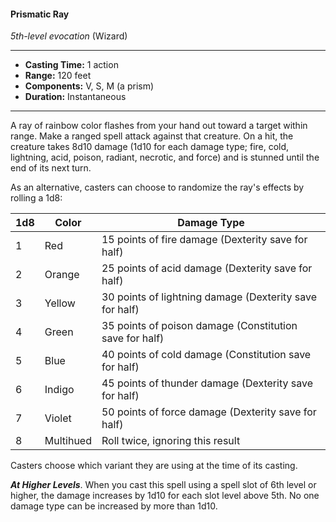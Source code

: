 #### Prismatic Ray
*5th-level evocation* (Wizard)
___
- **Casting Time:** 1 action
- **Range:** 120 feet
- **Components:** V, S, M (a prism)
- **Duration:** Instantaneous
---
A ray of rainbow color flashes from your hand out toward a target within range. Make a ranged spell attack against that creature. On a hit, the creature takes 8d10 damage (1d10 for each damage type; fire, cold, lightning, acid, poison, radiant, necrotic, and force) and is stunned until the end of its next turn.

As an alternative, casters can choose to randomize the ray's effects by rolling a 1d8:

1d8 | Color | Damage Type
--- | ----- | -----------
1 | Red | 15 points of fire damage (Dexterity save for half)
2 | Orange | 25 points of acid damage (Dexterity save for half)
3 | Yellow | 30 points of lightning damage (Dexterity save for half)
4 | Green | 35 points of poison damage (Constitution save for half)
5 | Blue | 40 points of cold damage (Constitution save for half)
6 | Indigo | 45 points of thunder damage (Dexterity save for half)
7 | Violet | 50 points of force damage (Dexterity save for half)
8 | Multihued | Roll twice, ignoring this result

Casters choose which variant they are using at the time of its casting.

***At Higher Levels***. When you cast this spell using a spell slot of 6th level or higher, the damage increases by 1d10 for each slot level above 5th. No one damage type can be increased by more than 1d10.
